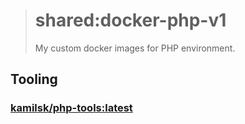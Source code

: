 > # shared:docker-php-v1
>
> My custom docker images for PHP environment.

## Tooling

### [kamilsk/php-tools:latest](tools.Dockerfile)
